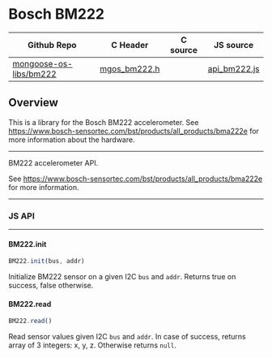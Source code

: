 # Bosch BM222
| Github Repo | C Header | C source  | JS source |
| ----------- | -------- | --------  | ----------------- |
| [mongoose-os-libs/bm222](https://github.com/mongoose-os-libs/bm222) | [mgos_bm222.h](https://github.com/mongoose-os-libs/bm222/tree/master/include/mgos_bm222.h) | &nbsp;  | [api_bm222.js](https://github.com/mongoose-os-libs/bm222/tree/master/mjs_fs/api_bm222.js)         |



## Overview

This is a library for the Bosch BM222 accelerometer.
See https://www.bosch-sensortec.com/bst/products/all_products/bma222e for
more information about the hardware.

 ----- 

BM222 accelerometer API.

See https://www.bosch-sensortec.com/bst/products/all_products/bma222e
for more information.
 

 ----- 

### JS API

 --- 
#### BM222.init

```javascript
BM222.init(bus, addr)
```
Initialize BM222 sensor on a given I2C `bus` and `addr`.
Returns true on success, false otherwise.
#### BM222.read

```javascript
BM222.read()
```
Read sensor values given I2C `bus` and `addr`.
In case of success, returns array of 3 integers: x, y, z.
Otherwise returns `null`.
